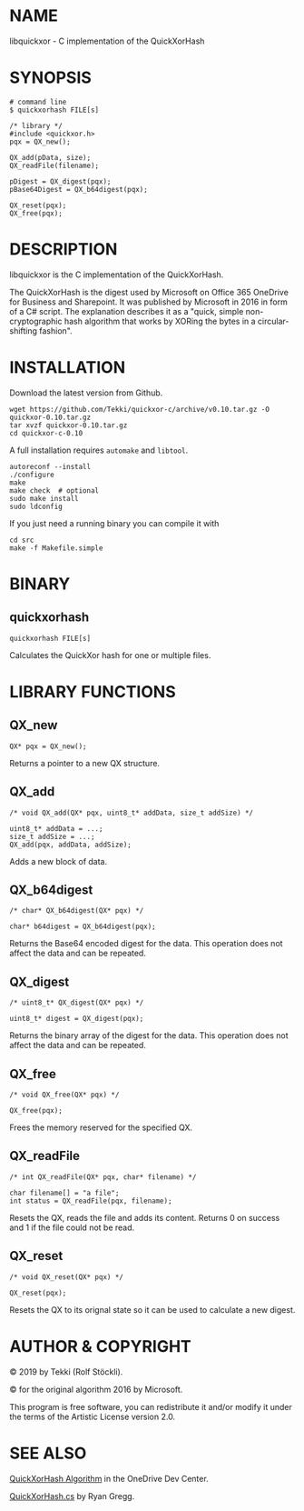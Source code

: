 # NAME

libquickxor - C implementation of the QuickXorHash

# SYNOPSIS

    # command line
    $ quickxorhash FILE[s]

    /* library */
    #include <quickxor.h>
    pqx = QX_new();

    QX_add(pData, size);
    QX_readFile(filename);

    pDigest = QX_digest(pqx);
    pBase64Digest = QX_b64digest(pqx);

    QX_reset(pqx);
    QX_free(pqx);

# DESCRIPTION

libquickxor is the C implementation of the QuickXorHash.

The QuickXorHash is the digest used by Microsoft on Office 365 OneDrive for Business and Sharepoint.
It was published by Microsoft in 2016 in form of a C\# script. The explanation describes it as a
"quick, simple non-cryptographic hash algorithm that works by XORing the bytes in a circular-shifting fashion".

# INSTALLATION

Download the latest version from Github.

    wget https://github.com/Tekki/quickxor-c/archive/v0.10.tar.gz -O quickxor-0.10.tar.gz
    tar xvzf quickxor-0.10.tar.gz
    cd quickxor-c-0.10

A full installation requires `automake` and `libtool`.

    autoreconf --install
    ./configure
    make
    make check  # optional
    sudo make install
    sudo ldconfig

If you just need a running binary you can compile it with

    cd src
    make -f Makefile.simple

# BINARY

## quickxorhash

    quickxorhash FILE[s]

Calculates the QuickXor hash for one or multiple files.

# LIBRARY FUNCTIONS

## QX\_new

    QX* pqx = QX_new();

Returns a pointer to a new QX structure.

## QX\_add

    /* void QX_add(QX* pqx, uint8_t* addData, size_t addSize) */

    uint8_t* addData = ...;
    size_t addSize = ...;
    QX_add(pqx, addData, addSize);

Adds a new block of data.

## QX\_b64digest

    /* char* QX_b64digest(QX* pqx) */

    char* b64digest = QX_b64digest(pqx);

Returns the Base64 encoded digest for the data.
This operation does not affect the data and can be repeated.

## QX\_digest

    /* uint8_t* QX_digest(QX* pqx) */

    uint8_t* digest = QX_digest(pqx);

Returns the binary array of the digest for the data.
This operation does not affect the data and can be repeated.

## QX\_free

    /* void QX_free(QX* pqx) */

    QX_free(pqx);

Frees the memory reserved for the specified QX.

## QX\_readFile

    /* int QX_readFile(QX* pqx, char* filename) */

    char filename[] = "a file";
    int status = QX_readFile(pqx, filename);

Resets the QX, reads the file and adds its content.
Returns 0 on success and 1 if the file could not be read.

## QX\_reset

    /* void QX_reset(QX* pqx) */

    QX_reset(pqx);

Resets the QX to its orignal state so it can be used to calculate a new digest.

# AUTHOR & COPYRIGHT

© 2019 by Tekki (Rolf Stöckli).

© for the original algorithm 2016 by Microsoft.

This program is free software, you can redistribute it and/or modify it under
the terms of the Artistic License version 2.0.

# SEE ALSO

[QuickXorHash Algorithm](https://docs.microsoft.com/en-us/onedrive/developer/code-snippets/quickxorhash?view=odsp-graph-online)
in the OneDrive Dev Center.

[QuickXorHash.cs](https://gist.github.com/rgregg/c07a91964300315c6c3e77f7b5b861e4)
by Ryan Gregg.
